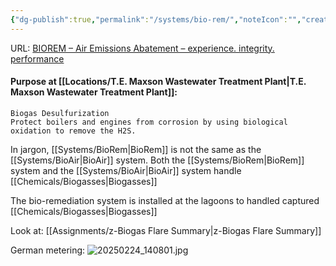 ```yaml
---
{"dg-publish":true,"permalink":"/systems/bio-rem/","noteIcon":"","created":"2025-07-07T14:23:47.848-05:00"}
---
```


URL: [BIOREM – Air Emissions Abatement – experience. integrity. performance](https://www.biorem.biz/)

#### Purpose at [[Locations/T.E. Maxson Wastewater Treatment Plant\|T.E. Maxson Wastewater Treatment Plant]]: 
	Biogas Desulfurization
	Protect boilers and engines from corrosion by using biological oxidation to remove the H2S.

In jargon, [[Systems/BioRem\|BioRem]] is not the same as the [[Systems/BioAir\|BioAir]] system.
Both the [[Systems/BioRem\|BioRem]] system and the [[Systems/BioAir\|BioAir]] system handle [[Chemicals/Biogasses\|Biogasses]]

The bio-remediation system is installed at the lagoons to handled captured [[Chemicals/Biogasses\|Biogasses]]

Look at:
[[Assignments/z-Biogas Flare Summary\|z-Biogas Flare Summary]]

German metering: ![20250224_140801.jpg](/img/user/20250224_140801.jpg)